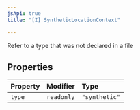 ```yaml
---
jsApi: true
title: "[I] SyntheticLocationContext"

---
```

Refer to a type that was not declared in a file

## Properties

| Property | Modifier | Type |
| :------ | :------ | :------ |
| `type` | `readonly` | `"synthetic"` |
